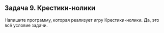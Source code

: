 ## Задача 9. Крестики-нолики
Напишите программу, которая реализует игру Крестики-нолики. Да, это всё условие задачи. 
